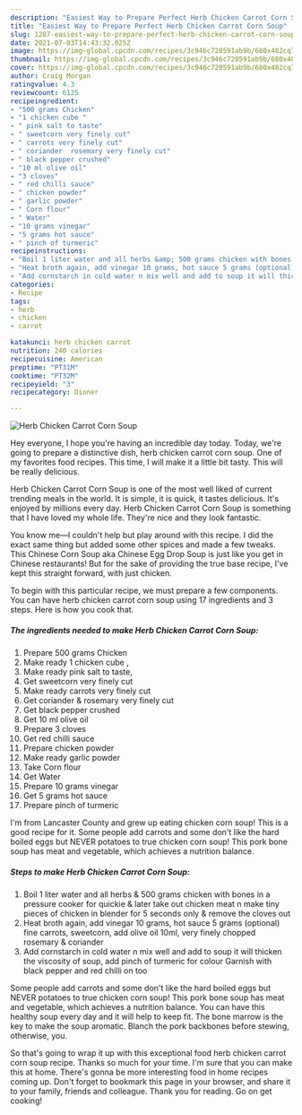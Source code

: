 ```yaml
---
description: "Easiest Way to Prepare Perfect Herb Chicken Carrot Corn Soup"
title: "Easiest Way to Prepare Perfect Herb Chicken Carrot Corn Soup"
slug: 1287-easiest-way-to-prepare-perfect-herb-chicken-carrot-corn-soup
date: 2021-07-03T14:43:32.025Z
image: https://img-global.cpcdn.com/recipes/3c946c720591ab9b/680x482cq70/herb-chicken-carrot-corn-soup-recipe-main-photo.jpg
thumbnail: https://img-global.cpcdn.com/recipes/3c946c720591ab9b/680x482cq70/herb-chicken-carrot-corn-soup-recipe-main-photo.jpg
cover: https://img-global.cpcdn.com/recipes/3c946c720591ab9b/680x482cq70/herb-chicken-carrot-corn-soup-recipe-main-photo.jpg
author: Craig Morgan
ratingvalue: 4.3
reviewcount: 6125
recipeingredient:
- "500 grams Chicken"
- "1 chicken cube "
- " pink salt to taste"
- " sweetcorn very finely cut"
- " carrots very finely cut"
- " coriander  rosemary very finely cut"
- " black pepper crushed"
- "10 ml olive oil"
- "3 cloves"
- " red chilli sauce"
- " chicken powder"
- " garlic powder"
- " Corn flour"
- " Water"
- "10 grams vinegar"
- "5 grams hot sauce"
- " pinch of turmeric"
recipeinstructions:
- "Boil 1 liter water and all herbs &amp; 500 grams chicken with bones in a pressure cooker for quickie &amp; later take out chicken meat n make tiny pieces of chicken in blender for 5 seconds only &amp; remove the cloves out"
- "Heat broth again, add vinegar 10 grams, hot sauce 5 grams (optional) fine carrots, sweetcorn, add olive oil 10ml, very finely chopped rosemary &amp; coriander"
- "Add cornstarch in cold water n mix well and add to soup it will thicken the viscosity of soup, add pinch of turmeric for colour Garnish with black pepper and red chilli on too"
categories:
- Recipe
tags:
- herb
- chicken
- carrot

katakunci: herb chicken carrot 
nutrition: 240 calories
recipecuisine: American
preptime: "PT31M"
cooktime: "PT32M"
recipeyield: "3"
recipecategory: Dinner

---
```



![Herb Chicken Carrot Corn Soup](https://img-global.cpcdn.com/recipes/3c946c720591ab9b/680x482cq70/herb-chicken-carrot-corn-soup-recipe-main-photo.jpg)

Hey everyone, I hope you're having an incredible day today. Today, we're going to prepare a distinctive dish, herb chicken carrot corn soup. One of my favorites food recipes. This time, I will make it a little bit tasty. This will be really delicious.

Herb Chicken Carrot Corn Soup is one of the most well liked of current trending meals in the world. It is simple, it is quick, it tastes delicious. It's enjoyed by millions every day. Herb Chicken Carrot Corn Soup is something that I have loved my whole life. They're nice and they look fantastic.

You know me—I couldn&#39;t help but play around with this recipe. I did the exact same thing but added some other spices and made a few tweaks. This Chinese Corn Soup aka Chinese Egg Drop Soup is just like you get in Chinese restaurants! But for the sake of providing the true base recipe, I&#39;ve kept this straight forward, with just chicken.


To begin with this particular recipe, we must prepare a few components. You can have herb chicken carrot corn soup using 17 ingredients and 3 steps. Here is how you cook that.

<!--inarticleads1-->

##### The ingredients needed to make Herb Chicken Carrot Corn Soup:

1. Prepare 500 grams Chicken
1. Make ready 1 chicken cube ,
1. Make ready  pink salt to taste,
1. Get  sweetcorn very finely cut
1. Make ready  carrots very finely cut
1. Get  coriander &amp; rosemary very finely cut
1. Get  black pepper crushed
1. Get 10 ml olive oil
1. Prepare 3 cloves
1. Get  red chilli sauce
1. Prepare  chicken powder
1. Make ready  garlic powder
1. Take  Corn flour
1. Get  Water
1. Prepare 10 grams vinegar
1. Get 5 grams hot sauce
1. Prepare  pinch of turmeric


I&#39;m from Lancaster County and grew up eating chicken corn soup! This is a good recipe for it. Some people add carrots and some don&#39;t like the hard boiled eggs but NEVER potatoes to true chicken corn soup! This pork bone soup has meat and vegetable, which achieves a nutrition balance. 

<!--inarticleads2-->

##### Steps to make Herb Chicken Carrot Corn Soup:

1. Boil 1 liter water and all herbs &amp; 500 grams chicken with bones in a pressure cooker for quickie &amp; later take out chicken meat n make tiny pieces of chicken in blender for 5 seconds only &amp; remove the cloves out
1. Heat broth again, add vinegar 10 grams, hot sauce 5 grams (optional) fine carrots, sweetcorn, add olive oil 10ml, very finely chopped rosemary &amp; coriander
1. Add cornstarch in cold water n mix well and add to soup it will thicken the viscosity of soup, add pinch of turmeric for colour Garnish with black pepper and red chilli on too


Some people add carrots and some don&#39;t like the hard boiled eggs but NEVER potatoes to true chicken corn soup! This pork bone soup has meat and vegetable, which achieves a nutrition balance. You can have this healthy soup every day and it will help to keep fit. The bone marrow is the key to make the soup aromatic. Blanch the pork backbones before stewing, otherwise, you. 

So that's going to wrap it up with this exceptional food herb chicken carrot corn soup recipe. Thanks so much for your time. I'm sure that you can make this at home. There's gonna be more interesting food in home recipes coming up. Don't forget to bookmark this page in your browser, and share it to your family, friends and colleague. Thank you for reading. Go on get cooking!
